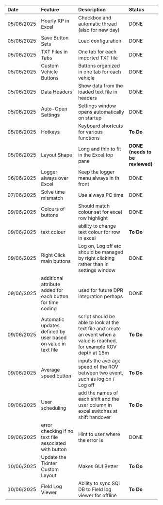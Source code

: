 | Date       | Feature                       | Description                                    | Status      |
| :--------- | :---------------------------- | :--------------------------------------------- | :---------- |
| 05/06/2025 | Hourly KP in Excel            | Checkbox and automatic thread (also for new day)                                   | DONE      |
| 05/06/2025 | Save Button Sets              | Load configuration                             | DONE      |
| 05/06/2025 | TXT Files in Tabs             | One tab for each imported TXT file             | DONE      |
| 05/06/2025 | Custom Vehicle Buttons        | Buttons organized in one tab for each vehicle  | DONE       |
| 05/06/2025 | Data Headers                  | Show data from the loaded text file in headers | DONE       |
| 05/06/2025 | Auto-Open Settings            | Settings window opens automatically on startup | DONE       |
| 05/06/2025 | Hotkeys                       | Keyboard shortcuts for various functions       | **To Do**       |
| 05/06/2025 | Layout Shape                  | Long and thin to fit in the Excel top pane     | **DONE (needs to be reviewed)**      |
| 06/06/2025 | Logger always over Excel      | Keep the logger menu always in th front        | DONE        |
| 07/06/2025 | Solve time mismatch      | Use always PC time        | DONE       |
|09/06/2025 | Colours of buttons | Should match colour set for excel row highlight | DONE |
| 09/06/2025 | text colour | ability to change text colour for row in excel | **To Do** |
| 09/06/2025 | Right Click main buttons | Log on, Log off etc should be managed by right clicking rather than in settings window | DONE |
| 09/06/2025 | additional attribute added for each button for time coding | used for future DPR integration perhaps | DONE |
| 09/06/2025 | Automatic updates defined by user based on value in text file | script should be able to look at the text file and create an event when a value is reached, for example ROV depth at 15m | **To Do** |
| 09/06/2025 | Average speed button | inputs the average speed of the ROV between two event, such as log on / Log off | **To Do** |
| 09/06/2025 | User scheduling | add the names of each shift and the user column in excel switches at shift handover | **To Do** |
| 09/06/2025 | error checking if no text file associated with button | Hint to user where the error is | DONE |
| 10/06/2025 | Update the Tkinter Custom Layout |   Makes GUI Better | **To Do** | 
| 10/06/2025 |   Field Log Viewer   |   Ability to sync SQl DB to Field log viewer for offline | **To Do**